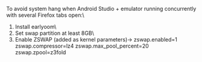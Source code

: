 To avoid system hang when Android Studio + emulator running concurrently with several Firefox tabs open:\
1. Install earlyoom\
2. Set swap partition at least 8GB\
3. Enable ZSWAP (added as kernel parameters)-> zswap.enabled=1 zswap.compressor=lz4 zswap.max_pool_percent=20 zswap.zpool=z3fold

